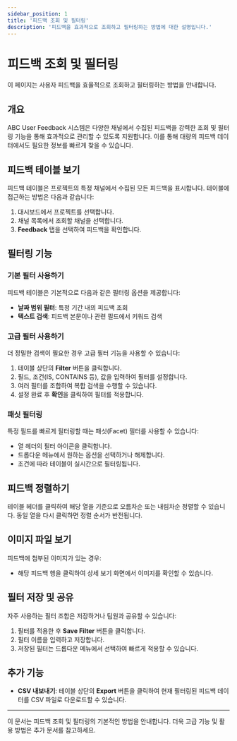 ```yaml
---
sidebar_position: 1
title: '피드백 조회 및 필터링'
description: '피드백을 효과적으로 조회하고 필터링하는 방법에 대한 설명입니다.'
---
```


# 피드백 조회 및 필터링

이 페이지는 사용자 피드백을 효율적으로 조회하고 필터링하는 방법을 안내합니다.

## 개요

ABC User Feedback 시스템은 다양한 채널에서 수집된 피드백을 강력한 조회 및 필터링 기능을 통해 효과적으로 관리할 수 있도록 지원합니다. 이를 통해 대량의 피드백 데이터에서도 필요한 정보를 빠르게 찾을 수 있습니다.

## 피드백 테이블 보기

피드백 테이블은 프로젝트의 특정 채널에서 수집된 모든 피드백을 표시합니다. 테이블에 접근하는 방법은 다음과 같습니다:

1. 대시보드에서 프로젝트를 선택합니다.
2. 채널 목록에서 조회할 채널을 선택합니다.
3. **Feedback** 탭을 선택하여 피드백을 확인합니다.

<!-- ![Feedback 목록 화면 예시](/assets/01-feedback-tag.png) -->

## 필터링 기능

### 기본 필터 사용하기

피드백 테이블은 기본적으로 다음과 같은 필터링 옵션을 제공합니다:

- **날짜 범위 필터**: 특정 기간 내의 피드백 조회
- **텍스트 검색**: 피드백 본문이나 관련 필드에서 키워드 검색

### 고급 필터 사용하기

더 정밀한 검색이 필요한 경우 고급 필터 기능을 사용할 수 있습니다:

1. 테이블 상단의 **Filter** 버튼을 클릭합니다.
2. 필드, 조건(IS, CONTAINS 등), 값을 입력하여 필터를 설정합니다.
3. 여러 필터를 조합하여 복합 검색을 수행할 수 있습니다.
4. 설정 완료 후 **확인**을 클릭하여 필터를 적용합니다.

### 패싯 필터링

특정 필드를 빠르게 필터링할 때는 패싯(Facet) 필터를 사용할 수 있습니다:

- 열 헤더의 필터 아이콘을 클릭합니다.
- 드롭다운 메뉴에서 원하는 옵션을 선택하거나 해제합니다.
- 조건에 따라 테이블이 실시간으로 필터링됩니다.

## 피드백 정렬하기

테이블 헤더를 클릭하여 해당 열을 기준으로 오름차순 또는 내림차순 정렬할 수 있습니다. 동일 열을 다시 클릭하면 정렬 순서가 반전됩니다.

## 이미지 파일 보기

피드백에 첨부된 이미지가 있는 경우:

- 해당 피드백 행을 클릭하여 상세 보기 화면에서 이미지를 확인할 수 있습니다.

## 필터 저장 및 공유

자주 사용하는 필터 조합은 저장하거나 팀원과 공유할 수 있습니다:

1. 필터를 적용한 후 **Save Filter** 버튼을 클릭합니다.
2. 필터 이름을 입력하고 저장합니다.
3. 저장된 필터는 드롭다운 메뉴에서 선택하여 빠르게 적용할 수 있습니다.

## 추가 기능

- **CSV 내보내기**: 테이블 상단의 **Export** 버튼을 클릭하여 현재 필터링된 피드백 데이터를 CSV 파일로 다운로드할 수 있습니다.

---

이 문서는 피드백 조회 및 필터링의 기본적인 방법을 안내합니다. 더욱 고급 기능 및 활용 방법은 추가 문서를 참고하세요.
